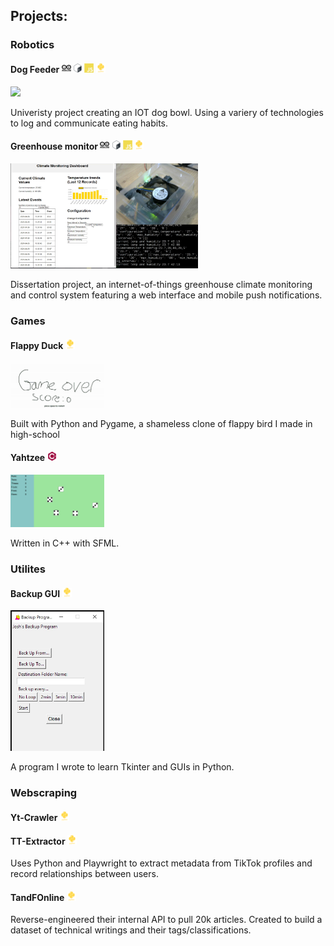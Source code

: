 ## Projects:

### Robotics

#### Dog Feeder <img src="icons/arduino/arduino-plain-wordmark.svg" width=15px></img> <img src="icons/bash/bash-plain.svg" width=15px></img> <img src="icons/javascript/javascript-plain.svg" width=15px></img> <img src="icons/python/python-plain-wordmark.svg" width=15px></img>
<img src="media/dogfeeder.gif" width=300></img>

Univeristy project creating an IOT dog bowl.
Using a variery of technologies to log and communicate eating habits.
#### Greenhouse monitor <img src="icons/arduino/arduino-plain-wordmark.svg" width=15px></img> <img src="icons/bash/bash-plain.svg" width=15px></img> <img src="icons/javascript/javascript-plain.svg" width=15px></img> <img src="icons/python/python-plain-wordmark.svg" width=15px></img>
<img src="media/climatecontrol.png" width=300></img>

Dissertation project, an internet-of-things greenhouse climate monitoring and control system featuring a web interface and mobile push notifications.
### Games

#### Flappy Duck <img src="icons/python/python-plain-wordmark.svg" width=15px></img>
<img src="media/flappybird.gif" width=150></img>

Built with Python and Pygame, a shameless clone of flappy bird I made in high-school
#### Yahtzee <img src="icons/cplusplus/cplusplus-plain.svg" width=15px></img>
<img src="media/yahtzee.gif" width=150></img>

Written in C++ with SFML. 
### Utilites

#### Backup GUI <img src="icons/python/python-plain-wordmark.svg" height=15px></img>
<img src="media/backup.jpg" width=150></img>

A program I wrote to learn Tkinter and GUIs in Python.
### Webscraping

#### Yt-Crawler <img src="icons/python/python-plain-wordmark.svg" width=15px></img>

#### TT-Extractor <img src="icons/python/python-plain-wordmark.svg" width=15px></img>

Uses Python and Playwright to extract metadata from TikTok profiles and record relationships between users.
#### TandFOnline <img src="icons/python/python-plain-wordmark.svg" width=15px></img>

Reverse-engineered their internal API to pull 20k articles.
Created to build a dataset of technical writings and their tags/classifications. 

